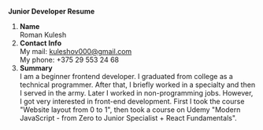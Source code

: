 **Junior Developer Resume**
1. **Name**<br/>Roman Kulesh  
2. **Contact Info**<br/>My mail: kuleshov000@gmail.com<br/>My phone: +375 29 553 24 68
3. **Summary**<br/>I am a beginner frontend developer. I graduated from college as a technical programmer. After that, I briefly worked in a specialty and then I served in the army. Later I worked in non-programming jobs. However, I got very interested in front-end development. First I took the course "Website layout from 0 to 1", then took a course on Udemy "Modern JavaScript - from Zero to Junior Specialist + React Fundamentals".